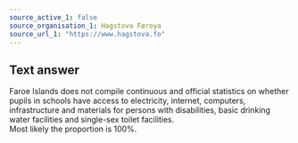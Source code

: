 ```yaml
---
source_active_1: false
source_organisation_1: Hagstova Føroya
source_url_1: "https://www.hagstova.fo"
---
```

## Text answer  
Faroe Islands does not compile continuous and official statistics on whether pupils in schools have access to electricity, internet, computers, infrastructure and materials for persons with disabilities, basic drinking water facilities and single-sex toilet facilities.  
Most likely the proportion is 100%.
